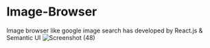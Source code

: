 # Image-Browser
Image browser like google image search has developed by React.js & Semantic UI
![Screenshot (48)](https://user-images.githubusercontent.com/75374424/131553650-0100d751-d62e-43e6-8f32-c60a27dc21a5.png)



